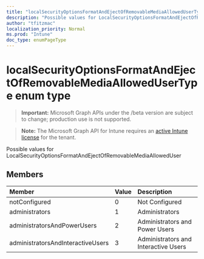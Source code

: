 ```yaml
---
title: "localSecurityOptionsFormatAndEjectOfRemovableMediaAllowedUserType enum type"
description: "Possible values for LocalSecurityOptionsFormatAndEjectOfRemovableMediaAllowedUser"
author: "tfitzmac"
localization_priority: Normal
ms.prod: "Intune"
doc_type: enumPageType
---
```


# localSecurityOptionsFormatAndEjectOfRemovableMediaAllowedUserType enum type

> **Important:** Microsoft Graph APIs under the /beta version are subject to change; production use is not supported.

> **Note:** The Microsoft Graph API for Intune requires an [active Intune license](https://go.microsoft.com/fwlink/?linkid=839381) for the tenant.

Possible values for LocalSecurityOptionsFormatAndEjectOfRemovableMediaAllowedUser

## Members
|Member|Value|Description|
|:---|:---|:---|
|notConfigured|0|Not Configured|
|administrators|1|Administrators|
|administratorsAndPowerUsers|2|Administrators and Power Users|
|administratorsAndInteractiveUsers|3|Administrators and Interactive Users |




